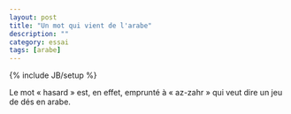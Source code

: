 ```yaml
---
layout: post
title: "Un mot qui vient de l'arabe"
description: ""
category: essai
tags: [arabe]
---
```

{% include JB/setup %}

Le mot « hasard » est, en effet, emprunté à « az-zahr » qui veut dire
un jeu de dés en arabe.
